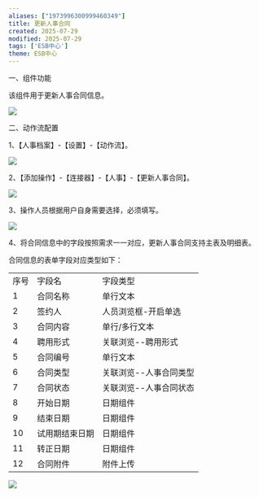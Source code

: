 ```yaml
---
aliases: ["1973996300999460349"]
title: 更新人事合同
created: 2025-07-29
modified: 2025-07-29
tags: ['ESB中心']
theme: ESB中心
---
```


一、组件功能

该组件用于更新人事合同信息。

![](https://myhelpdoc.oss-cn-heyuan.aliyuncs.com/mdimages/4f1627cc699f991b5f778de95728423c.jpg)

二、动作流配置

1、【人事档案】-【设置】-【动作流】。

![](https://myhelpdoc.oss-cn-heyuan.aliyuncs.com/mdimages/6e52ad8aebe05c8a3f48fe5f319f4e8b.jpg)

2、【添加操作】-【连接器】-【人事】-【更新人事合同】。

![](https://myhelpdoc.oss-cn-heyuan.aliyuncs.com/mdimages/5c4e68e11c96f3686383c28970af151a.jpg)

3、操作人员根据用户自身需要选择，必须填写。

![](https://myhelpdoc.oss-cn-heyuan.aliyuncs.com/mdimages/5512d03d630c7bc42ea7dea63d4e4def.jpg)

4、将合同信息中的字段按照需求一一对应，更新人事合同支持主表及明细表。

合同信息的表单字段对应类型如下：

|  |  |  |
| --- | --- | --- |
| 序号 | 字段名 | 字段类型 |
| 1 | 合同名称 | 单行文本 |
| 2 | 签约人 | 人员浏览框-开启单选 |
| 3 | 合同内容 | 单行/多行文本 |
| 4 | 聘用形式 | 关联浏览--聘用形式 |
| 5 | 合同编号 | 单行文本 |
| 6 | 合同类型 | 关联浏览--人事合同类型 |
| 7 | 合同状态 | 关联浏览--人事合同状态 |
| 8 | 开始日期 | 日期组件 |
| 9 | 结束日期 | 日期组件 |
| 10 | 试用期结束日期 | 日期组件 |
| 11 | 转正日期 | 日期组件 |
| 12 | 合同附件 | 附件上传 |

![](https://myhelpdoc.oss-cn-heyuan.aliyuncs.com/mdimages/423940797d1479e0ab1c2ec1be01321f.jpg)

